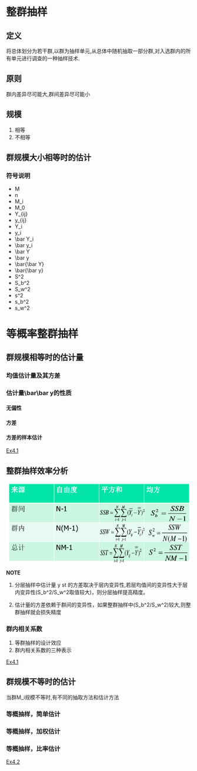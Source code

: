 # 整群抽样

## 定义

将总体划分为若干群,以群为抽样单元,从总体中随机抽取一部分群,对入选群内的所有单元进行调查的一种抽样技术.

## 原则
群内差异尽可能大,群间差异尽可能小

## 规模
1. 相等
2. 不相等

## 群规模大小相等时的估计

### 符号说明
- M
- n
- M_i
- M_0
- Y_{ij}
- y_{ij}
- Y_i
- y_i
- \bar Y_i
- \bar y_i
- \bar Y
- \bar y
- \bar{\bar Y}
- \bar{\bar y}
- S^2
- S_b^2
- S_w^2
- s^2
- s_b^2
- s_w^2

# 等概率整群抽样

## 群规模相等时的估计量

### 均值估计量及其方差

### 估计量\bar\bar y的性质

#### 无偏性

#### 方差

#### 方差的样本估计

[Ex4.1](估计总体个体均值/README.md)

## 整群抽样效率分析

![](anova.png)

**NOTE**

1. 分层抽样中估计量 y st 的方差取决于层内变异性,若层均值间的变异性大于层内变异性(S_b^2/S_w^2取值较大)，则分层抽样提高精度。

2. 估计量的方差依赖于群间的变异性，如果整群抽样中(S_b^2/S_w^2)较大,则整群抽样就会损失精度

### 群内相关系数

1. 等群抽样的设计效应
2. 群内相关系数的三种表示

[Ex4.1](估计总体个体均值/README.md)

## 群规模不等时的估计

当群M_i规模不等时,有不同的抽取方法和估计方法
### 等概抽样，简单估计
### 等概抽样，加权估计
### 等概抽样，比率估计

[Ex4.2](三种等概估计)
